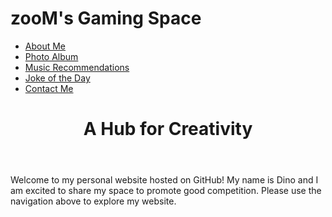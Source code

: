 # zooM's Gaming Space
<!DOCTYPE html>
<html>
  <head>
    <link rel="stylesheet" type="text/css" href="style.css">
  </head>
  <body>
    <nav>
      <ul>
        <li><a href="aboutme.md">About Me</a></li>
        <li><a href="photoalbum.md">Photo Album</a></li>
        <li><a href="music.md">Music Recommendations</a></li>
        <li><a href="joke.md">Joke of the Day</a></li>
        <li><a href="contact.md">Contact Me</a></li>
      </ul>
    </nav>
    <header>
      <h1>A Hub for Creativity</h1>
    </header>
    <main>
      <p>Welcome to my personal website hosted on GitHub! My name is Dino and I am excited to share my space to promote good competition. Please use the navigation above to explore my website.</p>
    </main>
  </body>
</html>

